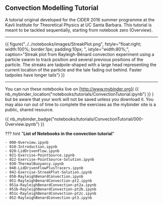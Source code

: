 ##  Convection Modelling Tutorial

A tutorial original developed for the CIDER 2016 summer programme at the Kavli Institute for
Theoretical Physics at UC Santa Barbara. This tutorial is meant to be tackled sequentially, starting from notebook zero (Overview).


---

{{ figure("../../notebooks/images/StreakPlot.png",
  fstyle="float:right; width:100%; border:1px; padding:10px; ",
  istyle="width:80%;",
  caption="Streak plot from Rayleigh-Bénard convection experiment using a particle swarm to track position and several previous positions of the particle. The streaks are tadpole-shaped with a large head representing the current location of the particle and the tale fading out behind. Faster tadpoles have longer tails") }}

---

You can run these notebooks live on [http://www.mybinder.org]( {{    nb_mybinder_location("notebooks/tutorials/ConvectionTutorial.ipynb") }} ) but be aware that
your work will not be saved unless you download it. You may also run out of time to complete the
exercises as the mybinder site is a public, shared resource.

 {{ nb_mybinder_badge("notebooks/tutorials/ConvectionTutorial/000-Overview.ipynb") }}

??? hint "**List of Notebooks in the convection tutorial**"

    - 000-Overview.ipynb
    - 010-Introduction.ipynb
    - 020-LidDrivenFlow.ipynb
    - 021-Exercise-PointSource.ipynb
    - 022-Exercise-PointSource-Solution.ipynb
    - 030-ThermalBuoyancy.ipynb
    - 040-LidDrivenFlowPlusTracers.ipynb
    - 042-Exercise-StreakPlot-Solution.ipynb
    - 050-RayleighBenardConvection.ipynb
    - 051-RayleighBenardConvection-pt2.ipynb
    - 051a-RayleighBenardConvection-pt2a.ipynb
    - 051b-RayleighBenardConvection-pt2b.ipynb
    - 051c-RayleighBenardConvection-pt2c.ipynb
    - 052-RayleighBenardConvection-pt3.ipynb
